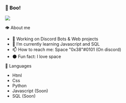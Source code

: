 ### 👻 Boo!

<a href="https://imgflip.com/gif/4uqek3"><img src="https://imgflip.com/gif/4uqek3"/></a>

👁️ About me 
- 🔭 Working on Discord Bots & Web projects
- 🌱 I’m currently learning Javascript and SQL
- 📫 How to reach me: Space "0x38"#0101 (On discord)
- 🌑 Fun fact: I love space 

🧠 Languages
- Html
- Css
- Python
- Javascript (Soon)
- SQL (Soon)
